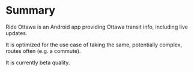 Summary
=======

Ride Ottawa is an Android app providing Ottawa transit info, including live
updates.

It is optimized for the use case of taking the same, potentially complex,
routes often (e.g. a commute).

It is currently beta quality.
